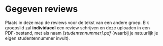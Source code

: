 # Gegeven reviews

Plaats in deze map de reviews voor de tekst van een andere groep.
Elk groepslid zal **individueel** een review schrijven en deze uploaden in een PDF-bestand, met als naam *[studentennummer].pdf* (waarbij je natuurlijk je eigen studentennummer invult).
